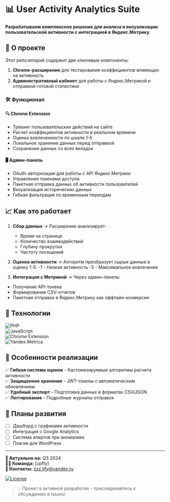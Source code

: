 # 📊 User Activity Analytics Suite  

**Разрабатываем комплексное решение для анализа и визуализации пользовательской активности с интеграцией в Яндекс.Метрику**  

## 🌟 О проекте  

Этот репозиторий содержит две ключевые компоненты:  

1. **Chrome-расширение** для тестирования коэффициентов влияющих на активность 
2. **Административный кабинет** для работы с Яндекс.Метрикой и отправкой готовой статистики

### 🛠️ Функционал  

#### 🔍 Chrome Extension
- Трекинг пользовательских действий на сайте
- Расчет коэффициентов активности в реальном времени
- Оценка вовлеченности по шкале 1-5
- Локальное хранение данных перед отправкой
- Сохранение данных со всех вкладок

#### 🖥️ Админ-панель  
- OAuth-авторизация для работы с API Яндекс.Метрики  
- Управление токенами доступа  
- Пакетная отправка данных об активности пользователей  
- Визуализация исторических данных  
- Гибкая фильтрация по временным периодам  

## 📈 Как это работает  

1. **Сбор данных** → Расширение анализирует:  
   - Время на странице  
   - Количество взаимодействий  
   - Глубину прокрутки
   - Частоту посещений

2. **Оценка активности** → Алгоритм преобразует сырые данные в оценку 1-5:
   -1 - Низкая активность
   -5 - Максимальное вовлечение

3. **Интеграция с Метрикой** → Через админ-панель:  
- Получение API-токена  
- Формирование CSV-отчетов  
- Пакетная отправка в Яндекс.Метрику как оффлайн-конверсии  

## 🚀 Технологии  

![PHP](https://img.shields.io/badge/PHP-8.2+-777BB4?logo=php)  
![JavaScript](https://img.shields.io/badge/JavaScript-ES6+-F7DF1E?logo=javascript)  
![Chrome Extension](https://img.shields.io/badge/Chrome_Extension-MV3-4285F4?logo=googlechrome)  
![Yandex.Metrica](https://img.shields.io/badge/Yandex.Metrica_API-FFCC00?logo=yandex)  

## 📌 Особенности реализации  

✅ **Гибкая система оценок** - Кастомизируемые алгоритмы расчета активности  
✅ **Защищенное хранение** - JWT-токены с автоматическим обновлением  
✅ **Удобный экспорт** - Подготовка данных в форматах CSV/JSON  
✅ **Логгирование** - Подробные журналы отправок  

## 🔮 Планы развития  

- [ ] Дашборд с графиками активности  
- [ ] Интеграция с Google Analytics  
- [ ] Система алертов при аномалиях  
- [ ] Плагин для WordPress  

---

**📅 Актуально на:** Q3 2024  
**👨‍💻 Команда:** [upfly]  
**📧 Контакты:** zzz.lify@yandex.ru 

[![License](https://img.shields.io/badge/License-MIT-green.svg)](LICENSE)  

> 💡 Проект в активной разработке - присоединяйтесь к обсуждению в Issues!
